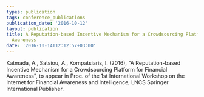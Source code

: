 ```yaml
---
types: publication
tags: conference_publications
publication_date: '2016-10-12'
layout: publication
title: A Reputation-based Incentive Mechanism for a Crowdsourcing Platform for Financial
  Awareness
date: '2016-10-14T12:12:57+03:00'
---
```

<p>Katmada, A., Satsiou, A., Kompatsiaris, I. (2016), "A Reputation-based Incentive Mechanism for a Crowdsourcing Platform for Financial Awareness", to appear in Proc. of the 1st International Workshop on the Internet for Financial Awareness and Intelligence, LNCS Springer International Publisher.</p>
